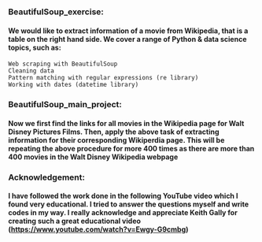 ### BeautifulSoup_exercise:
#### We would like to extract information of a movie from Wikipedia, that is a table on the right hand side. We cover a range of Python & data science topics, such as:
    Web scraping with BeautifulSoup
    Cleaning data
    Pattern matching with regular expressions (re library)
    Working with dates (datetime library)

### BeautifulSoup_main_project:
#### Now we first find the links for all movies in the Wikipedia page for Walt Disney Pictures Films. Then, apply the above task of extracting information for their corresponding Wikiperdia page. This will be repeating the above procedure for more 400 times as there are more than 400 movies in the Walt Disney Wikipedia webpage



### Acknowledgement:
#### I have followed the work done in the following YouTube video which I found very educational. I tried to answer the questions myself and write codes in my way. I really acknowledge and appreciate Keith Gally for creating such a great educational video (https://www.youtube.com/watch?v=Ewgy-G9cmbg)
